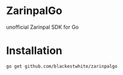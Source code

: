# ZarinpalGo 
unofficial Zarinpal SDK for Go

# Installation
```bash
go get github.com/blackestwhite/zarinpalgo
```